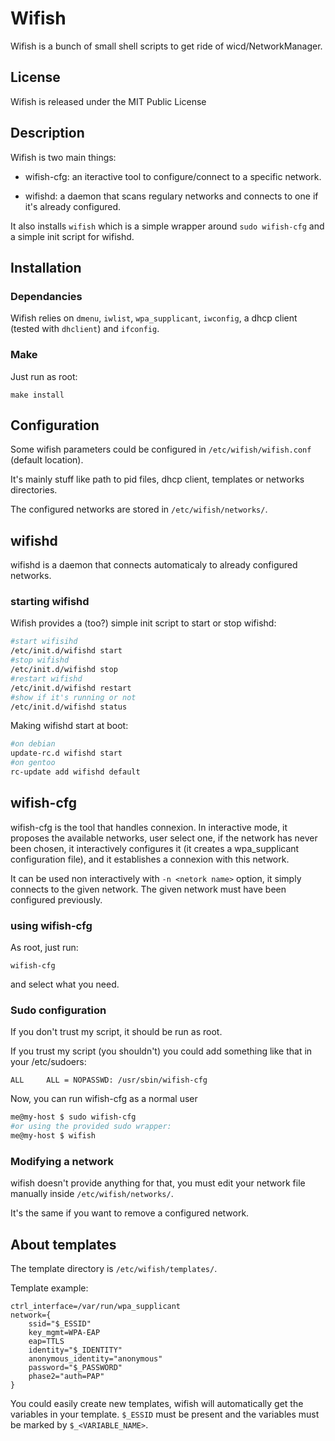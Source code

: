 # Wifish #

Wifish is a bunch of small shell scripts to get ride of wicd/NetworkManager.

## License ##

Wifish is released under the MIT Public License

## Description ##

Wifish is two main things:

- wifish-cfg: an iteractive tool to configure/connect to a specific network.

- wifishd: a daemon that scans regulary networks and connects 
to one if it's already configured.

It also installs `wifish` which is a simple wrapper around `sudo wifish-cfg` and a simple init script for wifishd.

## Installation ##

### Dependancies ###

Wifish relies on `dmenu`, `iwlist`, `wpa_supplicant`, 
`iwconfig`, a dhcp client (tested with `dhclient`) and `ifconfig`.

### Make ###

Just run as root:

```
make install
```

## Configuration ##

Some wifish parameters could be configured in ```/etc/wifish/wifish.conf``` (default location).

It's mainly stuff like path to pid files, dhcp client, templates or networks directories.

The configured networks are stored in ```/etc/wifish/networks/```.

## wifishd ##

wifishd is a daemon that connects automaticaly to already configured networks.

### starting wifishd ###

Wifish provides a (too?) simple init script to start or stop wifishd:

```bash
#start wifisihd
/etc/init.d/wifishd start
#stop wifishd
/etc/init.d/wifishd stop
#restart wifishd
/etc/init.d/wifishd restart
#show if it's running or not
/etc/init.d/wifishd status
```

Making wifishd start at boot:

```bash
#on debian
update-rc.d wifishd start
#on gentoo
rc-update add wifishd default
```

## wifish-cfg ##

wifish-cfg is the tool that handles connexion.
 In interactive mode, it proposes the available networks, 
user select one, if the network has never been chosen, 
it interactively configures it (it creates a wpa_supplicant 
configuration file), and it establishes a connexion with this network.

It can be used non interactively with ```-n <netork name>``` option, it simply connects to the given network.
The given network must have been configured previously.

### using wifish-cfg ###

As root, just run:

```
wifish-cfg
```

and select what you need.

### Sudo configuration ###

If you don't trust my script, it should be run as root.

If you trust my script (you shouldn't) you could 
add something like that in your /etc/sudoers:

```
ALL     ALL = NOPASSWD: /usr/sbin/wifish-cfg
```

Now, you can run wifish-cfg as a normal user 

```bash
me@my-host $ sudo wifish-cfg
#or using the provided sudo wrapper:
me@my-host $ wifish
```

### Modifying a network ###

wifish doesn't provide anything for that, you must edit your network file manually inside ```/etc/wifish/networks/```.

It's the same if you want to remove a configured network.

## About templates ##

The template directory is ```/etc/wifish/templates/```.

Template example:

```
ctrl_interface=/var/run/wpa_supplicant
network={
    ssid="$_ESSID"
    key_mgmt=WPA-EAP
    eap=TTLS
    identity="$_IDENTITY"
    anonymous_identity="anonymous"
    password="$_PASSWORD"
    phase2="auth=PAP"
}
```
You could easily create new templates, wifish will automatically get the variables in your template. ```$_ESSID``` must be present and the variables must be marked by `$_<VARIABLE_NAME>`.

